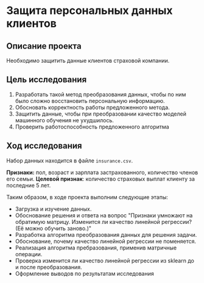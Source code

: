 # Защита персональных данных клиентов

## Описание проекта
Необходимо защитить данные клиентов страховой компании. 


## Цель исследования

1. Разработать такой метод преобразования данных, чтобы по ним было сложно восстановить персональную информацию. 
2. Обосновать корректность работы предложенного метода.
3. Защитить данные, чтобы при преобразовании качество моделей машинного обучения не ухудшилось. 
4. Проверить работоспособность предложенного алгоритма


## Ход исследования

Набор данных находится в файле `insurance.csv`.

**Признаки:** пол, возраст и зарплата застрахованного, количество членов его семьи.
**Целевой признак**: количество страховых выплат клиенту за последние 5 лет.

Таким образом, в ходе проекта выполним следующие этапы:

* Загрузка и изучение данных.
* Обоснование решения и ответа на вопрос "Признаки умножают на обратимую матрицу. Изменится ли качество линейной регрессии? (Её можно обучить заново.)"
* Разработка алгоритма преобразования данных для решения задачи. 
* Обоснование, почему качество линейной регрессии не поменяется.
* Реализация алгоритма пребразования, применив матричные операции. 
* Проверка изменится ли качество линейной регрессии из sklearn до и после преобразования.
* Оформление выводов по результатам исследования
